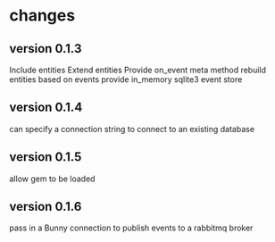 # changes

## version 0.1.3

Include entities
Extend entities
Provide on_event meta method
rebuild entities based on events
provide in_memory sqlite3 event store

## version 0.1.4
can specify a connection string to connect to an existing database

## version 0.1.5
allow gem to be loaded

## version 0.1.6
pass in a Bunny connection to publish events to a rabbitmq broker
